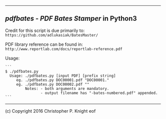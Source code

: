 ------------------------------------------------------------------------------
*pdfbates* - *PDF Bates Stamper* in Python3
------------------------------------------------------------------------------

  Credit for this script is due primarily to:
                     `https://github.com/adlukasiak/BatesMaster/`

  PDF library reference can be found in: 
                     `http://www.reportlab.com/docs/reportlab-reference.pdf`

  Usage:
  
    ```
    $ ./pdfbates.py
      Usage: ./pdfbates.py [input PDF] [prefix string]
         eg. ./pdfbates.py DOC00001.pdf "DOC00001."
         eg. ./pdfbates.py DOC00002.pdf ""
             Notes: - both arguments are mandatory.
                    - output filename has "-bates-numbered.pdf" appended.
    ```

------------------------------------------------------------------------------
(c) Copyright 2016 Christopher P. Knight                                   eof